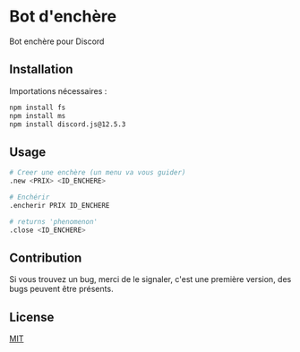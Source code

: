 # Bot d'enchère
Bot enchère pour Discord

## Installation

Importations nécessaires :

```bash
npm install fs
npm install ms
npm install discord.js@12.5.3
```

## Usage

```bash
# Creer une enchère (un menu va vous guider)
.new <PRIX> <ID_ENCHERE>

# Enchérir
.encherir PRIX ID_ENCHERE

# returns 'phenomenon'
.close <ID_ENCHERE>
```

## Contribution
Si vous trouvez un bug, merci de le signaler, c'est une première version, des bugs peuvent être présents.

## License
[MIT](https://choosealicense.com/licenses/mit/)
